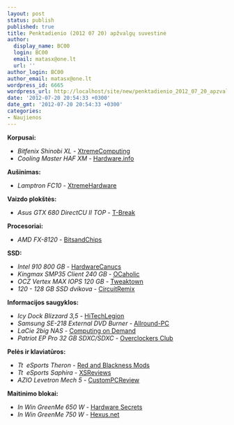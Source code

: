 ```yaml
---
layout: post
status: publish
published: true
title: Penktadienio (2012 07 20) apžvalgų suvestinė
author:
  display_name: BC00
  login: BC00
  email: matasx@one.lt
  url: ''
author_login: BC00
author_email: matasx@one.lt
wordpress_id: 6665
wordpress_url: http://localhost/site/new/penktadienio_2012_07_20_apzvalgu_suvestine/
date: '2012-07-20 20:54:33 +0300'
date_gmt: '2012-07-20 20:54:33 +0300'
categories:
- Naujienos
---
```

<p>
	<strong>Korpusai: </strong></p>
<ul>
<li>
		<em>Bitfenix Shinobi XL</em> - <u><span style="color:#f00;"><a href="http://www.xtremecomputing.co.uk/articles_pages/bitfenix_shinobi_xl_full_tower,1.html">XtremeComputing</a></span></u></li>
<li>
		<em>Cooling Master HAF XM</em> - <u><span style="background-color:#(color);"><a href="http://uk.hardware.info/reviews/2901/cooler-master-haf-xm-review-affordable-cool-and-quiet">Hardware.info</a></span></u></li>
</ul>
<p>
	<strong>Au&scaron;inimas:</strong></p>
<ul>
<li>
		<em>Lamptron FC10</em> - <u><a href="http://www.xtremehardware.com/news/hardware/anteprima-fan-controller-lamptron-fc10-201207197321/">XtremeHardware</a></u></li>
</ul>
<p>
	<strong>Vaizdo plok&scaron;tės: </strong></p>
<ul>
<li>
		<em>Asus GTX 680 DirectCU II TOP</em> - <u><a href="http://tbreak.com/tech/2012/07/asus-gtx-680-directcu-ii-top-review/">T-Break</a></u></li>
</ul>
<p>
	<strong>Procesoriai: </strong></p>
<ul>
<li>
		<em>AMD FX-8120</em> - <u><a href="http://www.bitsandchips.it/9-hardware/1429-amd-fx-8120-alla-prova-dei-fatti-dopo-il-taglio-dei-prezzi">BitsandChips</a></u></li>
</ul>
<p>
	<strong>SSD: </strong></p>
<ul>
<li>
		<em>Intel 910 800 GB </em>- <u><a href="http://www.hardwarecanucks.com/forum/hardware-canucks-reviews/55572-intel-910-series-800gb-pci-e-ssd-review.html">HardwareCanucs</a></u></li>
<li>
		<em>Kingmax SMP35 Client 240 GB</em> - <u><a href="http://www.ocaholic.ch/xoops/html/modules/smartsection/item.php?itemid=804&amp;sel_lang=english">OCaholic</a></u></li>
<li>
		<em>OCZ Vertex MAX IOPS 120 GB</em> - <u><a href="http://www.tweaktown.com/reviews/4837/ocz_vertex_3_max_iops_120gb_solid_state_drive_review/index.html">Tweaktown</a></u></li>
<li>
		<em>120 - 128 GB SSD dvikova</em> - <u><a href="http://circuitremix.com/?q=content/120-128gb-solid-state-drive-roundup-mac-pc">CircuitRemix</a></u></li>
</ul>
<p>
	<strong>Informacijos saugyklos: </strong></p>
<ul>
<li>
		<em>Icy Dock Blizzard 3,5</em> - <u><a href="http://www.hitechlegion.com/reviews/storage/external/29615">HiTechLegion</a></u></li>
<li>
		<em>Samsung SE-218 External DVD Burner</em> - <u><a href="http://www.allround-pc.com/artikel/zubehoer/2012/samsung-externer-dvd-brenner-se-218-testbericht">Allround-PC</a></u></li>
<li>
		<em>LaCie 2big NAS</em> - <u><a href="http://computingondemand.com/review-lacie-2big-nas/">Computing on Demand</a></u></li>
<li>
		<em>Patriot EP Pro 32 GB SDXC/SDXC</em> - <u><a href="http://www.overclockersclub.com/reviews/patriot_ep_32gb/">Overclockers Club</a></u></li>
</ul>
<p>
	<strong>Pelės ir klaviatūros: </strong></p>
<ul>
<li>
		<em>Tt&nbsp; eSports Theron</em> - <u><a href="http://rbmods.com/ttesports-theron-gaming-mouse/">Red and Blackness Mods</a></u></li>
<li>
		<em>Tt&nbsp; eSports Saphira</em> - <u><a href="http://xsreviews.co.uk/reviews/peripherals/tt-esports-saphira-gaming-mouse/">XSReviews</a></u></li>
<li>
		<em>AZIO Levetron Mech 5</em> - <u><a href="http://www.custompcreview.com/reviews/azio-levetron-mech-five-mechanical-gaming-keyboard-review/">CustomPCReview</a></u></li>
</ul>
<p>
	<strong>Maitinimo blokai: </strong></p>
<ul>
<li>
		<em>In Win GreenMe 650 W</em> - <u><a href="http://www.hardwaresecrets.com/article/In-Win-GreenMe-650-W-Power-Supply-Review/1596">Hardware Secrets</a></u></li>
<li>
		<em>In Win GreenMe 750 W</em> - <u><a href="http://hexus.net/tech/reviews/psu/42289-in-win-greenme-750w-psu/">Hexus.net</a></u></li>
</ul>
